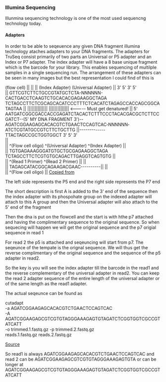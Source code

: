 ### Illumina Sequencing

Illunmina sequencing technology is one of the most used sequencng technology today.


#### Adapters
In order to be able to seqeuence any given DNA fragment illumina technology ataches adapters to your DNA fragments. The adapters for TruSeq consist primarily of two parts an Universal or P5 adapter and an Index or P7 adapter. The index adapter will have a 8 base unique fragment which is the barcode for your library. This enables sequencing of multilple samples in a single sequencing run.
The arrangement of these adapters can be seen in many images but the best representation I could find of this is

(flow cell)
||
||
||                                             (Index Adapter)                                               (Universal Adapter)
||    3'                                                                5'                          3'                                                        5'  
||    GTTCGTCTTCTGCCGTATGCTCTA-NNNNNN-CACTGACCTCAAGTCTGCACACGAGAAGGCTAGA                           TCTAGCCTTCTCGCAGCACATCCCTTTCTCACATCTAGAGCCACCAGCGGCATAGTAA
||                                                         ||||||||||||||                           ||||||||||||||                                                              <----- Must get denatured!
||        5'   AATGATCGGCGACCACCGAGATCTACACTCTTTCCCTACACGACGCTCTTCCGATCT--(5' MY DNA FRAGMENT 3')--AGATCGGAAGAGCACACGTCTGAACTCCAGTCAC‐NNNNNN‐ATCTCGTATGCCGTCTTCTGCTTG
||-------------TTACTAGCCGCTGGTGGCT                                     3'                           5'                                                                3'  
||    
||             ^(Flow cell oligo)              ^(Universal Adapter)                                            ^(Index Adapter)
||  
||                                     TGTGAGAAAGGGATGTGCTGCGAGAAGGCTAGA                           TCTAGCCTTCTCGTGTGCAGACTTGAGGTCAGTGTG
||    
||                                             ^(Read 1 Primer)                                                ^(Read 2 Primer)
||
||    
||                                                                                                                                           TAGAGCATACGGCAGAAGACGAAC----------||
||    
||                                                                                                                                               ^(Flow cell oligo)
||
[Copied from](https://biology.stackexchange.com/q/39853)

The left side represents the P5 end and the right side represents the P7 end

The short description is first A is added to the 3' end of the sequence then the index adapter with its phospohate group on the indexed adapter will attach to this A group and then the Universal adapter will also attach to the 5' end of the fragment

Then the dna is put on the flowcell and the start is with hthe p7 attached and having the complimentary sequence to the original sequence. So when sequecing will happen we will get the original sequence and the p7 origial sequence in read 1

For read 2 the p5 is attached and seqeuncing will start from p7. The seqeunce of the tempate is the orignal sequence. We will thus get the reverse complimentary of the original sequence and the sequence of the p5 adapter in read2.

So the key is you will see the index adapter till the barcode in the read1 and the reverse complementary of the universal adapter in read2. You can keep the read 2 adapter sequence of the entire length of the universal adapter or of the same length as the read1 adapter.

The actual seqeunce can be found as

cutadapt \
            -a AGATCGGAAGAGCACACGTCTGAACTCCAGTCAC \
            -A AGATCGGAAGAGCGTCGTGTAGGGAAAGAGTGTAGATCTCGGTGGTCGCCGTATCATT \
            -o trimmed.1.fastq.gz -p trimmed.2.fastq.gz \
            reads.1.fastq.gz reads.2.fastq.gz

[Source](http://cutadapt.readthedocs.io/en/stable/guide.html#illumina-truseq)

So read1 is always AGATCGGAAGAGCACACGTCTGAACTCCAGTCAC and read 2 can be AGATCGGAAGAGCGTCGTGTAGGGAAAGAGTGTA or can be longer at AGATCGGAAGAGCGTCGTGTAGGGAAAGAGTGTAGATCTCGGTGGTCGCCGTATCATT